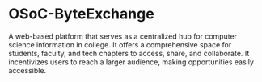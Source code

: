 # OSoC-ByteExchange
A web-based platform that serves as a centralized hub for computer science information in college. It offers a comprehensive space for students, faculty, and tech chapters to access, share, and collaborate. It incentivizes users to reach a larger audience, making opportunities easily accessible. 
